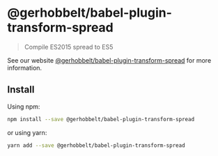 # @gerhobbelt/babel-plugin-transform-spread

> Compile ES2015 spread to ES5

See our website [@gerhobbelt/babel-plugin-transform-spread](https://babeljs.io/docs/en/next/babel-plugin-transform-spread.html) for more information.

## Install

Using npm:

```sh
npm install --save @gerhobbelt/babel-plugin-transform-spread
```

or using yarn:

```sh
yarn add --save @gerhobbelt/babel-plugin-transform-spread
```
